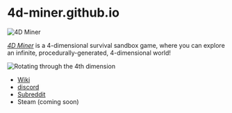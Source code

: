 # 4d-miner.github.io

![4D Miner][logo]

*[4D Miner](https://4d-miner.fandom.com/wiki/4D_Miner)* is a 4-dimensional survival sandbox game, where you can explore an infinite, procedurally-generated, 4-dimensional world!

![Rotating through the 4th dimension][demogif]

* [Wiki](https://4d-miner.fandom.com)
* [discord](https://discord.gg/jda6u2vQ)
* [Subreddit](https://reddit.com/r/4D_Miner)
* Steam (coming soon)

[logo]: https://4d-miner.github.io/logo.png "4D Miner"
[demogif]: https://4d-miner.github.io/GameRotate.gif "Rotating through the 4th dimension"
